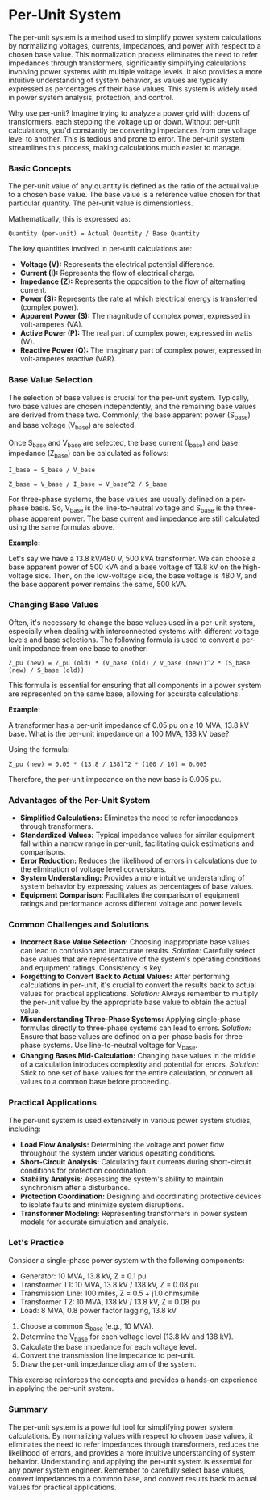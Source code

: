 # Per-Unit System

The per-unit system is a method used to simplify power system calculations by normalizing voltages, currents, impedances, and power with respect to a chosen base value. This normalization process eliminates the need to refer impedances through transformers, significantly simplifying calculations involving power systems with multiple voltage levels. It also provides a more intuitive understanding of system behavior, as values are typically expressed as percentages of their base values. This system is widely used in power system analysis, protection, and control.

Why use per-unit? Imagine trying to analyze a power grid with dozens of transformers, each stepping the voltage up or down. Without per-unit calculations, you'd constantly be converting impedances from one voltage level to another. This is tedious and prone to error. The per-unit system streamlines this process, making calculations much easier to manage.

### Basic Concepts

The per-unit value of any quantity is defined as the ratio of the actual value to a chosen base value. The base value is a reference value chosen for that particular quantity.  The per-unit value is dimensionless.

Mathematically, this is expressed as:

`Quantity (per-unit) = Actual Quantity / Base Quantity`

The key quantities involved in per-unit calculations are:

*   **Voltage (V):** Represents the electrical potential difference.
*   **Current (I):** Represents the flow of electrical charge.
*   **Impedance (Z):** Represents the opposition to the flow of alternating current.
*   **Power (S):** Represents the rate at which electrical energy is transferred (complex power).
*   **Apparent Power (S):** The magnitude of complex power, expressed in volt-amperes (VA).
*   **Active Power (P):** The real part of complex power, expressed in watts (W).
*   **Reactive Power (Q):** The imaginary part of complex power, expressed in volt-amperes reactive (VAR).

### Base Value Selection

The selection of base values is crucial for the per-unit system. Typically, two base values are chosen independently, and the remaining base values are derived from these two. Commonly, the base apparent power (S<sub>base</sub>) and base voltage (V<sub>base</sub>) are selected.

Once S<sub>base</sub> and V<sub>base</sub> are selected, the base current (I<sub>base</sub>) and base impedance (Z<sub>base</sub>) can be calculated as follows:

`I_base = S_base / V_base`

`Z_base = V_base / I_base = V_base^2 / S_base`

For three-phase systems, the base values are usually defined on a per-phase basis.  So, V<sub>base</sub> is the line-to-neutral voltage and S<sub>base</sub> is the three-phase apparent power. The base current and impedance are still calculated using the same formulas above.

**Example:**

Let's say we have a 13.8 kV/480 V, 500 kVA transformer.  We can choose a base apparent power of 500 kVA and a base voltage of 13.8 kV on the high-voltage side.  Then, on the low-voltage side, the base voltage is 480 V, and the base apparent power remains the same, 500 kVA.

### Changing Base Values

Often, it's necessary to change the base values used in a per-unit system, especially when dealing with interconnected systems with different voltage levels and base selections. The following formula is used to convert a per-unit impedance from one base to another:

`Z_pu (new) = Z_pu (old) * (V_base (old) / V_base (new))^2 * (S_base (new) / S_base (old))`

This formula is essential for ensuring that all components in a power system are represented on the same base, allowing for accurate calculations.

**Example:**

A transformer has a per-unit impedance of 0.05 pu on a 10 MVA, 13.8 kV base. What is the per-unit impedance on a 100 MVA, 138 kV base?

Using the formula:

`Z_pu (new) = 0.05 * (13.8 / 138)^2 * (100 / 10) = 0.005`

Therefore, the per-unit impedance on the new base is 0.005 pu.

### Advantages of the Per-Unit System

*   **Simplified Calculations:** Eliminates the need to refer impedances through transformers.
*   **Standardized Values:** Typical impedance values for similar equipment fall within a narrow range in per-unit, facilitating quick estimations and comparisons.
*   **Error Reduction:** Reduces the likelihood of errors in calculations due to the elimination of voltage level conversions.
*   **System Understanding:** Provides a more intuitive understanding of system behavior by expressing values as percentages of base values.
*   **Equipment Comparison:** Facilitates the comparison of equipment ratings and performance across different voltage and power levels.

### Common Challenges and Solutions

*   **Incorrect Base Value Selection:** Choosing inappropriate base values can lead to confusion and inaccurate results.  *Solution:* Carefully select base values that are representative of the system's operating conditions and equipment ratings.  Consistency is key.
*   **Forgetting to Convert Back to Actual Values:** After performing calculations in per-unit, it's crucial to convert the results back to actual values for practical applications. *Solution:* Always remember to multiply the per-unit value by the appropriate base value to obtain the actual value.
*   **Misunderstanding Three-Phase Systems:** Applying single-phase formulas directly to three-phase systems can lead to errors. *Solution:* Ensure that base values are defined on a per-phase basis for three-phase systems. Use line-to-neutral voltage for V<sub>base</sub>.
*   **Changing Bases Mid-Calculation:** Changing base values in the middle of a calculation introduces complexity and potential for errors. *Solution:* Stick to one set of base values for the entire calculation, or convert all values to a common base before proceeding.

### Practical Applications

The per-unit system is used extensively in various power system studies, including:

*   **Load Flow Analysis:** Determining the voltage and power flow throughout the system under various operating conditions.
*   **Short-Circuit Analysis:** Calculating fault currents during short-circuit conditions for protection coordination.
*   **Stability Analysis:** Assessing the system's ability to maintain synchronism after a disturbance.
*   **Protection Coordination:** Designing and coordinating protective devices to isolate faults and minimize system disruptions.
*   **Transformer Modeling:** Representing transformers in power system models for accurate simulation and analysis.

### Let's Practice

Consider a single-phase power system with the following components:

*   Generator: 10 MVA, 13.8 kV, Z = 0.1 pu
*   Transformer T1: 10 MVA, 13.8 kV / 138 kV, Z = 0.08 pu
*   Transmission Line: 100 miles, Z = 0.5 + j1.0 ohms/mile
*   Transformer T2: 10 MVA, 138 kV / 13.8 kV, Z = 0.08 pu
*   Load: 8 MVA, 0.8 power factor lagging, 13.8 kV

1.  Choose a common S<sub>base</sub> (e.g., 10 MVA).
2.  Determine the V<sub>base</sub> for each voltage level (13.8 kV and 138 kV).
3.  Calculate the base impedance for each voltage level.
4.  Convert the transmission line impedance to per-unit.
5.  Draw the per-unit impedance diagram of the system.

This exercise reinforces the concepts and provides a hands-on experience in applying the per-unit system.

### Summary

The per-unit system is a powerful tool for simplifying power system calculations. By normalizing values with respect to chosen base values, it eliminates the need to refer impedances through transformers, reduces the likelihood of errors, and provides a more intuitive understanding of system behavior. Understanding and applying the per-unit system is essential for any power system engineer. Remember to carefully select base values, convert impedances to a common base, and convert results back to actual values for practical applications.